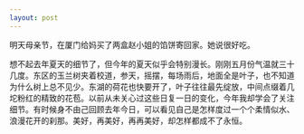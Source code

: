 ```yaml
---
layout: post
---
```

明天母亲节，在厦门给妈买了两盒赵小姐的馅饼寄回家。她说很好吃。

想不起去年夏天的细节了，但今年的夏天似乎会特别漫长。刚刚五月份气温就三十几度。东区的玉兰树夹着校道，参天，摇摆，每场雨后，地面全是叶子，也不知道为什么树上总不见少。东湖的荷花也快要开了，叶子往往最先绽放，中间点缀着几坨粉红的精致的花苞。以前从未关心过这些日复一日的变化，今年我却学会了关注细节。有时候身不由己回顾去年今日，可以看见自己是怎样度过一个个柔情似水、浪漫花开的刹那。美好，再美好，再再美好，却怎样都成不了永恒。
